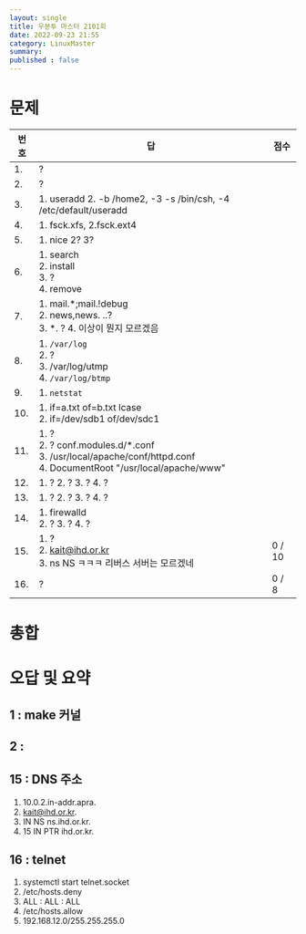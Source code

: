 ```yaml
---
layout: single
title: 우분투 마스터 2101회
date: 2022-09-23 21:55
category: LinuxMaster
summary: 
published : false
---
```

# 문제

| 번호 | 답                                                                                                                             | 점수   |
| ---- | ------------------------------------------------------------------------------------------------------------------------------ | ------ |
| 1.   | ?                                                                                                                              |        |
| 2.   | ?                                                                                                                              |        |
| 3.   | 1. useradd 2. -b /home2, -3 -s /bin/csh, -4 /etc/default/useradd                                                               |
| 4.   | 1. fsck.xfs, 2.fsck.ext4                                                                                                       |        |
| 5.   | 1. nice 2? 3?                                                                                                                  |        |
| 6.   | 1. search <br/> 2. install <br/> 3. ? <br/> 4. remove                                                                          |        |
| 7.   | 1. mail.*;mail.!debug <br/> 2. news,news. ..? <br/> 3. *. ? 4. 이상이 뭔지 모르겠음                                            |        |
| 8.   | 1. `/var/log`  <br/> 2. ? <br/> 3. /var/log/utmp <br/> 4. `/var/log/btmp`                                                      |        |
| 9.   | 1. `netstat` <br/>                                                                                                             |        |
| 10.  | 1. if=a.txt of=b.txt lcase <br/> 2. if=/dev/sdb1 of/dev/sdc1                                                                   |        |
| 11.  | 1. ? <br/> 2. ? conf.modules.d/*.conf <br/> 3. /usr/local/apache/conf/httpd.conf <br/> 4. DocumentRoot "/usr/local/apache/www" |        |
| 12.  | 1. ? 2. ? 3. ? 4. ?                                                                                                            |        |
| 13.  | 1. ? 2. ? 3. ? 4. ?                                                                                                            |        |
| 14.  | 1. firewalld <br/> 2. ? 3. ? 4. ?                                                                                              |        |
| 15.  | 1. ?<br/> 2. kait@ihd.or.kr <br/> 3. ns NS ㅋㅋㅋ 리버스 서버는 모르겠네                                                       | 0 / 10 |
| 16.  | ?                                                                                                                              | 0 / 8  |

# 총합


# 오답 및 요약

## 1 : make 커널 

## 2 : 

## 15 : DNS 주소
1. 10.0.2.in-addr.apra.
2. kait@ihd.or.kr.
3.  IN NS ns.ihd.or.kr.
4. 15 IN PTR ihd.or.kr.

## 16 : telnet

1. systemctl start telnet.socket <br/>
2. /etc/hosts.deny <br/>
3. ALL : ALL : ALL <br/>
4. /etc/hosts.allow <br/>
5. 192.168.12.0/255.255.255.0 <br/>